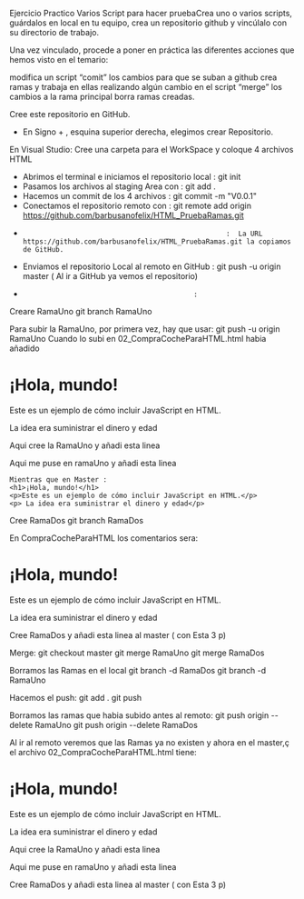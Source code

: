 Ejercicio Practico
Varios Script para hacer pruebaCrea uno o varios scripts, guárdalos en local en tu equipo, crea un repositorio github y vincúlalo con su directorio de trabajo.

Una vez vinculado, procede a poner en práctica las diferentes acciones que hemos visto en el temario:

modifica un script 
“comit” los cambios para que se suban a github
crea ramas y trabaja en ellas realizando algún cambio en el script
“merge” los cambios a la rama principal
borra ramas creadas.

Cree este repositorio en GitHub.
* En Signo + , esquina superior derecha, elegimos crear Repositorio.

En Visual Studio: Cree una carpeta para el WorkSpace y coloque 4 archivos HTML
* Abrimos el terminal e iniciamos el repositorio local  :  git init
* Pasamos los archivos al staging Area con              :  git add .
* Hacemos un commit de los 4 archivos                   :  git commit -m "V0.0.1"
* Conectamos el repositorio remoto con                  :  git remote add origin https://github.com/barbusanofelix/HTML_PruebaRamas.git
*                                                       :  La URL https://github.com/barbusanofelix/HTML_PruebaRamas.git la copiamos de GitHub.
* Enviamos el repositorio Local al remoto en GitHub     :  git push -u origin master         ( Al ir a GitHub ya vemos el repositorio)
*                                               : 

Creare RamaUno 
git branch RamaUno 

Para subir la RamaUno, por primera vez, hay que usar:
git push -u origin RamaUno
Cuando lo subi en 02_CompraCocheParaHTML.html habia añadido 
<h1>¡Hola, mundo!</h1>
    <p>Este es un ejemplo de cómo incluir JavaScript en HTML.</p>
    <p> La idea era suministrar el dinero y edad</p>
    <p> Aqui cree la RamaUno y añadi esta linea</p>
    <p>Aqui me puse en ramaUno y añadi esta linea</p> 

    Mientras que en Master :
    <h1>¡Hola, mundo!</h1>
    <p>Este es un ejemplo de cómo incluir JavaScript en HTML.</p>
    <p> La idea era suministrar el dinero y edad</p>


Cree RamaDos
git branch RamaDos

 En CompraCocheParaHTML los comentarios sera:
   <h1>¡Hola, mundo!</h1>
    <p>Este es un ejemplo de cómo incluir JavaScript en HTML.</p>
    <p> La idea era suministrar el dinero y edad</p>
    <p> Cree RamaDos y añadi esta linea al master ( con Esta 3 p) </p>

Merge:
git checkout master
git merge RamaUno
git merge RamaDos

Borramos las Ramas en el local 
git branch -d RamaDos
git branch -d RamaUno

Hacemos el push:
git add .
git push

Borramos las ramas que habia subido antes al remoto:
git push origin --delete RamaUno
git push origin --delete RamaDos

Al ir al remoto veremos que las Ramas ya no existen y ahora en el master,ç
el archivo 02_CompraCocheParaHTML.html tiene:

<h1>¡Hola, mundo!</h1>
    <p>Este es un ejemplo de cómo incluir JavaScript en HTML.</p>
    <p> La idea era suministrar el dinero y edad</p>
    <p> Aqui cree la RamaUno y añadi esta linea</p>
    <p>Aqui me puse en ramaUno y añadi esta linea</p>
    <p> Cree RamaDos y añadi esta linea al master ( con Esta 3 p) </p>

